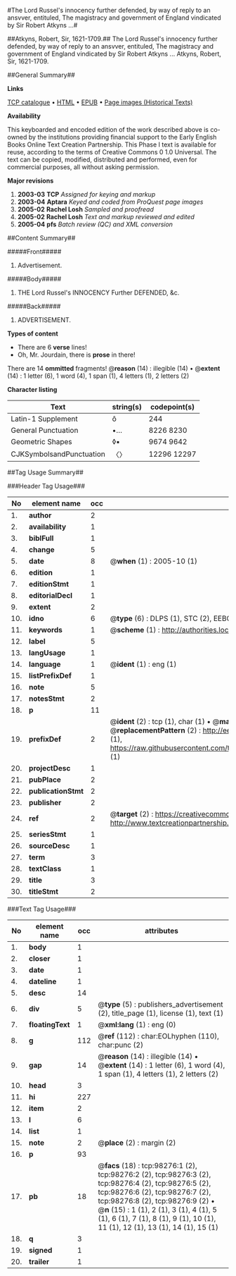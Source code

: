 #The Lord Russel's innocency further defended, by way of reply to an ansvver, entituled, The magistracy and government of England vindicated by Sir Robert Atkyns ...#

##Atkyns, Robert, Sir, 1621-1709.##
The Lord Russel's innocency further defended, by way of reply to an ansvver, entituled, The magistracy and government of England vindicated by Sir Robert Atkyns ...
Atkyns, Robert, Sir, 1621-1709.

##General Summary##

**Links**

[TCP catalogue](http://www.ota.ox.ac.uk/tcp/)  • 
[HTML](http://tei.it.ox.ac.uk/tcp/Texts-HTML/free/A26/A26143.html)  • 
[EPUB](http://tei.it.ox.ac.uk/tcp/Texts-EPUB/free/A26/A26143.epub) • 
[Page images (Historical Texts)](https://data.historicaltexts.jisc.ac.uk/view?pubId=eebo-13170341e&pageId=eebo-13170341e-98276-1)

**Availability**

This keyboarded and encoded edition of the
	       work described above is co-owned by the institutions
	       providing financial support to the Early English Books
	       Online Text Creation Partnership. This Phase I text is
	       available for reuse, according to the terms of Creative
	       Commons 0 1.0 Universal. The text can be copied,
	       modified, distributed and performed, even for
	       commercial purposes, all without asking permission.

**Major revisions**

1. __2003-03__ __TCP__ *Assigned for keying and markup*
1. __2003-04__ __Aptara__ *Keyed and coded from ProQuest page images*
1. __2005-02__ __Rachel Losh__ *Sampled and proofread*
1. __2005-02__ __Rachel Losh__ *Text and markup reviewed and edited*
1. __2005-04__ __pfs__ *Batch review (QC) and XML conversion*

##Content Summary##

#####Front#####

1. Advertisement.

#####Body#####

1. THE
Lord Russel's
INNOCENCY
Further DEFENDED, &c.

#####Back#####

1. ADVERTISEMENT.

**Types of content**

  * There are 6 **verse** lines!
  * Oh, Mr. Jourdain, there is **prose** in there!

There are 14 **ommitted** fragments! 
 @__reason__ (14) : illegible (14)  •  @__extent__ (14) : 1 letter (6), 1 word (4), 1 span (1), 4 letters (1), 2 letters (2)

**Character listing**


|Text|string(s)|codepoint(s)|
|---|---|---|
|Latin-1 Supplement|ô|244|
|General Punctuation|•…|8226 8230|
|Geometric Shapes|◊▪|9674 9642|
|CJKSymbolsandPunctuation|〈〉|12296 12297|

##Tag Usage Summary##

###Header Tag Usage###

|No|element name|occ|attributes|
|---|---|---|---|
|1.|__author__|2||
|2.|__availability__|1||
|3.|__biblFull__|1||
|4.|__change__|5||
|5.|__date__|8| @__when__ (1) : 2005-10 (1)|
|6.|__edition__|1||
|7.|__editionStmt__|1||
|8.|__editorialDecl__|1||
|9.|__extent__|2||
|10.|__idno__|6| @__type__ (6) : DLPS (1), STC (2), EEBO-CITATION (1), OCLC (1), VID (1)|
|11.|__keywords__|1| @__scheme__ (1) : http://authorities.loc.gov/ (1)|
|12.|__label__|5||
|13.|__langUsage__|1||
|14.|__language__|1| @__ident__ (1) : eng (1)|
|15.|__listPrefixDef__|1||
|16.|__note__|5||
|17.|__notesStmt__|2||
|18.|__p__|11||
|19.|__prefixDef__|2| @__ident__ (2) : tcp (1), char (1)  •  @__matchPattern__ (2) : ([0-9\-]+):([0-9IVX]+) (1), (.+) (1)  •  @__replacementPattern__ (2) : http://eebo.chadwyck.com/downloadtiff?vid=$1&page=$2 (1), https://raw.githubusercontent.com/textcreationpartnership/Texts/master/tcpchars.xml#$1 (1)|
|20.|__projectDesc__|1||
|21.|__pubPlace__|2||
|22.|__publicationStmt__|2||
|23.|__publisher__|2||
|24.|__ref__|2| @__target__ (2) : https://creativecommons.org/publicdomain/zero/1.0/ (1), http://www.textcreationpartnership.org/docs/. (1)|
|25.|__seriesStmt__|1||
|26.|__sourceDesc__|1||
|27.|__term__|3||
|28.|__textClass__|1||
|29.|__title__|3||
|30.|__titleStmt__|2||


###Text Tag Usage###

|No|element name|occ|attributes|
|---|---|---|---|
|1.|__body__|1||
|2.|__closer__|1||
|3.|__date__|1||
|4.|__dateline__|1||
|5.|__desc__|14||
|6.|__div__|5| @__type__ (5) : publishers_advertisement (2), title_page (1), license (1), text (1)|
|7.|__floatingText__|1| @__xml:lang__ (1) : eng (0)|
|8.|__g__|112| @__ref__ (112) : char:EOLhyphen (110), char:punc (2)|
|9.|__gap__|14| @__reason__ (14) : illegible (14)  •  @__extent__ (14) : 1 letter (6), 1 word (4), 1 span (1), 4 letters (1), 2 letters (2)|
|10.|__head__|3||
|11.|__hi__|227||
|12.|__item__|2||
|13.|__l__|6||
|14.|__list__|1||
|15.|__note__|2| @__place__ (2) : margin (2)|
|16.|__p__|93||
|17.|__pb__|18| @__facs__ (18) : tcp:98276:1 (2), tcp:98276:2 (2), tcp:98276:3 (2), tcp:98276:4 (2), tcp:98276:5 (2), tcp:98276:6 (2), tcp:98276:7 (2), tcp:98276:8 (2), tcp:98276:9 (2)  •  @__n__ (15) : 1 (1), 2 (1), 3 (1), 4 (1), 5 (1), 6 (1), 7 (1), 8 (1), 9 (1), 10 (1), 11 (1), 12 (1), 13 (1), 14 (1), 15 (1)|
|18.|__q__|3||
|19.|__signed__|1||
|20.|__trailer__|1||
